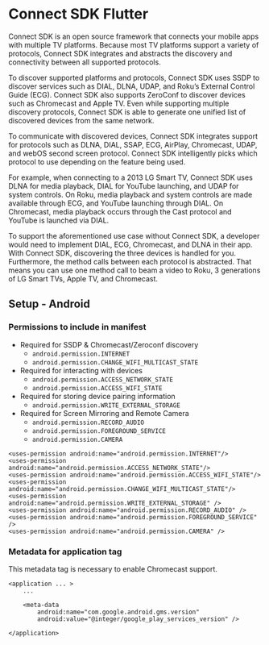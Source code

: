 # Connect SDK Flutter

Connect SDK is an open source framework that connects your mobile apps with multiple TV platforms. Because most TV platforms support a variety of protocols, Connect SDK integrates and abstracts the discovery and connectivity between all supported protocols.

To discover supported platforms and protocols, Connect SDK uses SSDP to discover services such as DIAL, DLNA, UDAP, and Roku’s External Control Guide (ECG). Connect SDK also supports ZeroConf to discover devices such as Chromecast and Apple TV. Even while supporting multiple discovery protocols, Connect SDK is able to generate one unified list of discovered devices from the same network.

To communicate with discovered devices, Connect SDK integrates support for protocols such as DLNA, DIAL, SSAP, ECG, AirPlay, Chromecast, UDAP, and webOS second screen protocol. Connect SDK intelligently picks which protocol to use depending on the feature being used.

For example, when connecting to a 2013 LG Smart TV, Connect SDK uses DLNA for media playback, DIAL for YouTube launching, and UDAP for system controls. On Roku, media playback and system controls are made available through ECG, and YouTube launching through DIAL. On Chromecast, media playback occurs through the Cast protocol and YouTube is launched via DIAL.

To support the aforementioned use case without Connect SDK, a developer would need to implement DIAL, ECG, Chromecast, and DLNA in their app. With Connect SDK, discovering the three devices is handled for you. Furthermore, the method calls between each protocol is abstracted. That means you can use one method call to beam a video to Roku, 3 generations of LG Smart TVs, Apple TV, and Chromecast.

## Setup - Android

### Permissions to include in manifest

- Required for SSDP & Chromecast/Zeroconf discovery
  - `android.permission.INTERNET`
  - `android.permission.CHANGE_WIFI_MULTICAST_STATE`
- Required for interacting with devices
  - `android.permission.ACCESS_NETWORK_STATE`
  - `android.permission.ACCESS_WIFI_STATE`
- Required for storing device pairing information
  - `android.permission.WRITE_EXTERNAL_STORAGE`
- Required for Screen Mirroring and Remote Camera
  - `android.permission.RECORD_AUDIO`
  - `android.permission.FOREGROUND_SERVICE`
  - `android.permission.CAMERA`

```
<uses-permission android:name="android.permission.INTERNET"/>
<uses-permission android:name="android.permission.ACCESS_NETWORK_STATE"/>
<uses-permission android:name="android.permission.ACCESS_WIFI_STATE"/>
<uses-permission android:name="android.permission.CHANGE_WIFI_MULTICAST_STATE"/>
<uses-permission android:name="android.permission.WRITE_EXTERNAL_STORAGE" />
<uses-permission android:name="android.permission.RECORD_AUDIO" />
<uses-permission android:name="android.permission.FOREGROUND_SERVICE" />
<uses-permission android:name="android.permission.CAMERA" />
```

### Metadata for application tag

This metadata tag is necessary to enable Chromecast support.

```
<application ... >
    ...

    <meta-data
        android:name="com.google.android.gms.version"
        android:value="@integer/google_play_services_version" />

</application>
```